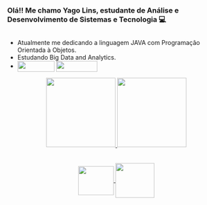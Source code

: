 ### Olá!! Me chamo Yago Lins, estudante de Análise e Desenvolvimento de Sistemas e Tecnologia 💻
##
- Atualmente me dedicando a linguagem JAVA com Programação Orientada à Objetos.
- Estudando Big Data and Analytics.
- <div>  <a href = "mailto:linsyago1@gmail.com"><img align="center" height="25" width="85" src="https://img.shields.io/badge/-Gmail-%23333?style=for-the-badge&logo=gmail&logoColor=white" target="_blank"></a> <a href="https://www.linkedin.com/in/yago-alves-216813186/" target="_blank"><img align="center" height="25" width="95" src="https://img.shields.io/badge/-LinkedIn-%230077B5?style=for-the-badge&logo=linkedin&logoColor=white" target="_blank"></a>
  </div> 
  
 <div align="center">
    <a href="https://github.com/YagoLinsOA">
    <img height="160em" src="https://github-readme-stats.vercel.app/api?username=YagoLinsOA&show_icons=true&theme=vue-dark&include_all_commits=true&count_private=true"/>
    <img height="160em" src="https://github-readme-stats.vercel.app/api/top-langs/?username=YagoLinsOA&layout=compact&langs_count=5&theme=vue-dark"/>
 </div></br>
 <div align="center" style="display: inline_block"><br>
    <img align="center" height="67" width="82" src="https://cdn.jsdelivr.net/gh/devicons/devicon/icons/csharp/csharp-line.svg" />
    <img align="center" height="80" width="90" src="https://cdn.jsdelivr.net/gh/devicons/devicon/icons/java/java-original-wordmark.svg" />
  </div>
